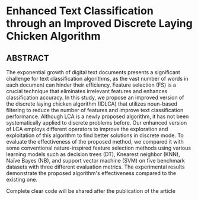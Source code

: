# Enhanced Text Classification through an Improved Discrete Laying Chicken Algorithm
## ABSTRACT
The exponential growth of digital text documents presents a significant challenge for
text classification algorithms, as the vast number of words in each document can
hinder their efficiency. Feature selection (FS) is a crucial technique that eliminates irrelevant features and enhances classification accuracy. In this study, we
propose an improved version of the discrete laying chicken algorithm (IDLCA) that
utilizes noun-based filtering to reduce the number of features and improve text
classification performance. Although LCA is a newly proposed algorithm, it has not
been systematically applied to discrete problems before. Our enhanced version of LCA
employs different operators to improve the exploration and exploitation of this
algorithm to find better solutions in discrete mode. To evaluate the effectiveness of the
proposed method, we compared it with some conventional nature-inspired feature
selection methods using various learning models such as decision trees (DT), Knearest
neighbor (KNN), Naïve Bayes (NB), and support vector machine (SVM) on five
benchmark datasets with three different evaluation metrics. The experimental results
demonstrate the proposed algorithm's effectiveness compared to the existing
one.

<p> Complete clear code will be shared after the publication of the article</p>
